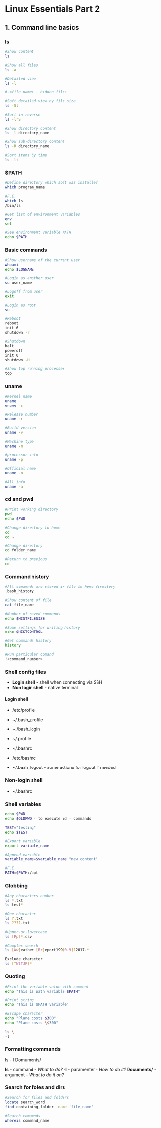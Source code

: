 # Linux Essentials Part 2

## 1. Command line basics

### ls

```bash
#Show content
ls

#Show all files
ls -a

#Detailed view
ls -l

#.<file name> - hidden files

#Soft detailed view by file size
ls -Sl

#Sort in reverse
ls -lrS

#Show directory content
ls -l directory_name

#Show sub-directory content
ls -R directory_name

#Sort items by time
ls -lt
```

### $PATH

```bash
#Define directory which soft was installed
which program_name

#F.E.
which ls
/bin/ls

#Get list of environment variables
env
set

#See environment variable PATH
echo $PATH

```

### Basic commands

```bash
#Show username of the current user
whoami
echo $LOGNAME

#Login as another user
su user_name

#Logoff from user
exit

#Login as root
su -

#Reboot
reboot
init 6
shutdown -r

#Shutdown
halt
poweroff
init 0
shutdown -H

#Show top running processes
top
```

### uname

```bash
#Kernel name
uname
uname -s

#Release number
uname -r

#Build version
uname -v

#Machine type
uname -m

#processor info
uname -p

#Official name
uname -o

#All info
uname -a
```

### cd and pwd

```bash
#Print working directory
pwd
echo $PWD

#Change directory to home
cd
cd ~

#Change directory
cd folder_name

#Return to previous
cd -
```

### Command history

```bash
#All comamnds are stored in file in home directory
.bash_history

#Show content of file
cat file_name

#Number of saved commands
echo $HISTFILESIZE

#Some settings for writing history
echo $HISTCONTROL

#Get commands history
history

#Run particular comand
!<command_number>
```

### Shell config files

- **Login shell** - shell when connecting via SSH
- **Non login shell** - native terminal

#### Login shell

- /etc/profile

- ~/.bash_profile
- ~./bash_login
- ~/.profile
- ~/.bashrc

- /etc/bashrc

- ~/.bash_logout - some actions for logout if needed

### Non-login shell

- ~/.bashrc

### Shell variables

```bash
echo $PWD
echo $OLDPWD - to execute cd - commands

TEST="testing"
echo $TEST

#Export variable
export variable_name

#Append variable
variable_name=$variable_name "new content" 

#F.E.
PATH=$PATH:/opt
```

### Globbing

```bash
#Any characters number
ls *.txt
ls test*

#One character
ls ?.txt
ls ????.txt

#Upper-or-lovercase
ls [Pp]*.csv

#Complex search
ls [Ww]eather [Rr]eport199[0-9]?2017.*

Exclude character
ls [^WtTJP]*
```

### Quoting

```bash
#Print the variable value with comment
echo "This is path variable $PATH"

#Print string
echo 'This is $PATH variable'

#Escape character
echo "Plane costs $300"
echo "Plane costs \$300"

ls \
-l
```

### Formatting commands

ls - l Domuments/

**ls** - command - *What to do?*
**-l** - paramenter - *How to do it?*
**Documents/** - argument - *What to do it on?*

### Search for foles and dirs

```bash
#Search for files and folders
locate search_word
find containing_folder -name 'file_name'

#Search comamnds
whereis command_name
```










